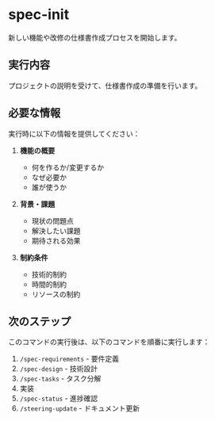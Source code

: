 # spec-init

新しい機能や改修の仕様書作成プロセスを開始します。

## 実行内容

プロジェクトの説明を受けて、仕様書作成の準備を行います。

## 必要な情報

実行時に以下の情報を提供してください：

1. **機能の概要**
   - 何を作るか/変更するか
   - なぜ必要か
   - 誰が使うか

2. **背景・課題**
   - 現状の問題点
   - 解決したい課題
   - 期待される効果

3. **制約条件**
   - 技術的制約
   - 時間的制約
   - リソースの制約

## 次のステップ

このコマンドの実行後は、以下のコマンドを順番に実行します：

1. `/spec-requirements` - 要件定義
2. `/spec-design` - 技術設計
3. `/spec-tasks` - タスク分解
4. 実装
5. `/spec-status` - 進捗確認
6. `/steering-update` - ドキュメント更新